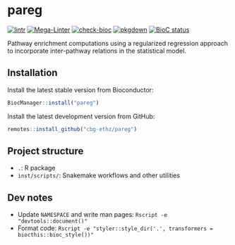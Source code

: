 # pareg

[![lintr](https://github.com/cbg-ethz/pareg/actions/workflows/lintr.yaml/badge.svg)](https://github.com/cbg-ethz/pareg/actions/workflows/lintr.yaml)
[![Mega-Linter](https://github.com/cbg-ethz/pareg/actions/workflows/mega-linter.yaml/badge.svg)](https://github.com/cbg-ethz/pareg/actions/workflows/mega-linter.yaml)
[![check-bioc](https://github.com/cbg-ethz/pareg/actions/workflows/check-bioc.yaml/badge.svg)](https://github.com/cbg-ethz/pareg/actions/workflows/check-bioc.yaml)
[![pkgdown](https://github.com/cbg-ethz/pareg/actions/workflows/pkgdown.yaml/badge.svg)](https://github.com/cbg-ethz/pareg/actions/workflows/pkgdown.yaml)
[![BioC status](http://www.bioconductor.org/shields/build/devel/bioc/pareg.svg)](https://bioconductor.org/checkResults/devel/bioc-LATEST/pareg)

Pathway enrichment computations using a regularized regression approach to incorporate inter-pathway relations in the statistical model.


## Installation

Install the latest stable version from Bioconductor:
```r
BiocManager::install("pareg")
```

Install the latest development version from GitHub:
```r
remotes::install_github("cbg-ethz/pareg")
```


## Project structure

* `.`: R package
* `inst/scripts/`: Snakemake workflows and other utilities


## Dev notes

* Update `NAMESPACE` and write man pages: `Rscript -e "devtools::document()"`
* Format code: `Rscript -e "styler::style_dir('.', transformers = biocthis::bioc_style())"`
